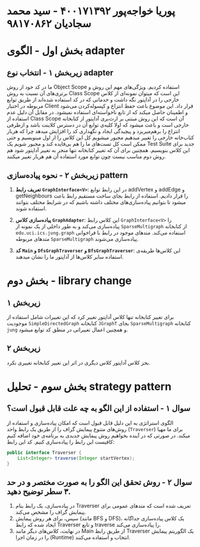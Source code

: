# پوریا خواجه‌پور ۴۰۰۱۷۱۳۹۲ - سید محمد سجادیان ۹۸۱۷۰۸۶۲ 

# بخش اول - الگوی adapter
## زیربخش ۱ - انتخاب نوع adapter
ما در کد خود از روش Object Scope استفاده کردیم. ویژگی‌های مهم این روش و برتری‌های آن نسبت به روش Class Scope این است که میتوان نمونه‌ای از کلاس خارجی را در آداپتور نگه داشت و خدماتی که در کد استفاده شده‌اند از طریق توابع مربوطه در اختیار Client قرار داد. این موضوع باعث حفظ انتزاع و کپسوله‌کردن می‌شود و اطمینان حاصل میکند که از تابع ناخواسته‌ای استفاده نمیشود. در مقابل آن دلیل عدم استفاده از Class Scope آن است که این روش مبتنی بر ارث‌بری آداپتور از کتابخانه خارجی است و باعث میشود که اولا کلیه‌ی توابع آن در دسترس کلاینت باشد و ازطرفی انتزاع را برهم‌میریزد و پیچیدگی ایجاد و نگهداری کد را افزایش میدهد چرا که هربار کتاب‌خانه خارجی را تغییر میدهیم مجبور میشویم کل این کلاس را از اول مینویسیم و حتی ممکن است کل تست‌های ما را هم بی‌فایده کند و مجبور شویم یک Test Suite جدید برای این کلاس بنویسیم. همچنین برای آن که تغییر کتابخانه تنها منجر به تغییر آداپتور شود هم روش دوم مناسب نیست چون توابع مورد استفاده آن هم هربار تغییر میکنند.
## زیربخش ۲ - نحوه پیاده‌سازی pattern
1. **تعریف رابط `GraphInterface<V>`**: در این رابط توابع addVertex و addEdge و getNeighbours را قرار دادیم. استفاده از رابط بجای ساخت مستقیم رابط باعث میشود تا بتوانیم پیاده‌سازی‌های مختلف داشته باشیم که در شرایط مختلف بتوانند استفاده شوند.

2. **پیاده‌سازی کلاس `GraphAdapter`**: این کلاس رابط `GraphInterface<V>` را پیاده‌سازی می‌کند و به طور داخلی از یک نمونه از `SparseMultigraph` از کتابخانه `edu.uci.ics.jung.graph` استفاده می‌کند. متدهای موجود در رابط با فراخوانی متدهای مربوطه `SparseMultigraph` پیاده‌سازی می‌شوند.

3. **کد `Main` و `DfsGraphTraverser` و `BfsGraphTraverser`**: این کلاس‌ها طریقه‌ی استفاده سایر کلاس‌ها از آداپتور ما را نشان میدهند.

# بخش دوم - library change
## زیربخش ۱
برای تغییر کتابخانه تنها کلاس آداپتور تغییر کرد که این تغییرات شامل استفاده از موجودیت `SimpleDirectedGraph` کتابخانه `JGraphT` بجای `SparseMultigraph` کتابخانه `jung` و همچنین اعمال تغییراتی در منطق کد توابع میشود.

## زیربخش ۲
بجز کلاس آداپتور کلاس دیگری در اثر این تغییر کتابخانه تغییری نکرد.

# بخش سوم - تحلیل strategy pattern
## سوال ۱ - استفاده از این الگو به چه علت قابل قبول است؟
الگوی استراتژی به این دلیل قابل قبول است که امکان پیاده‌سازی و استفاده از روش‌های متنوع پیمایش گراف را از طریق یک رابط واحد (`Traverser`) برای ما مهیا میکند. در صورتی که در آینده بخواهیم روش پیمایش جدیدی به برنامه‌ی خود اضافه کنیم کافیست این رابط را پیاده‌سازی کنیم.
کد این رابط:
```java
public interface Traverser {
    List<Integer> traverse(Integer startVertex);
}
```
## سوال ۲ - روش تحقق این الگو را به صورت مختصر و در حد ۳ سطر توضیح دهید.

1. در پیاده‌سازی، یک رابط بنام Traverser تعریف شده است که متدهای عمومی برای پیمایش گراف را مشخص می‌کند.
2. سپس، برای هر روش پیمایش (مانند BFS و DFS)، یک کلاس پیاده‌سازی جداگانه ایجاد شده که رابط Traverser و تابع traverse را پیاده‌سازی می‌کند.
3. در نهایت، کلاس‌های دیگر مانند Main از طریق رابط Traverser یک الگوریتم پیمایش را در زمان اجرا (Runtime) انتخاب و استفاده می‌کنند.
